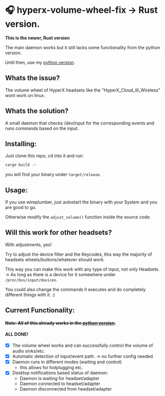 # 🎧 hyperx-volume-wheel-fix -> Rust version.
**This is the newer, Rust version**

The main daemon works but it still lacks some functionality from the python version.

Until then, use my [python version](https://github.com/foelkdavid/hyperx-volume-wheel-fix/edit/main/README.md).

## Whats the issue?
The volume wheel of HyperX headsets like the "HyperX_Cloud_III_Wireless" wont work on linux.

## Whats the solution?
A small daemon that checks /dev/input for the corresponding events and runs commands based on the input.


## Installing:
Just clone this repo, cd into it and run:
```bash
cargo build -r
```
you will find your binary under `target/release`.

## Usage:
If you use wireplumber, just autostart the binary with your System and you are good to go.

Otherwise modify the `adjust_volume()` function inside the source code.

## Will this work for other headsets?
With adjustments, yes!

Try to adjust the device filter and the Keycodes, this way the majority of headsets wheels/buttons/whatever should work.

This way you can make this work with any type of input, not only Headsets.
</br>-> As long as there is a device for it somewhere under `/proc/bus/input/devices`.

You could also change the commands it executes and do completely different things with it. :)



## Current Functionality:
#### ~~Note: All of this already works in the [python version](https://github.com/foelkdavid/hyperx-volume-wheel-fix/edit/main/README.md).~~
#### ALL DONE!
- [x] The volume wheel works and can successfully control the volume of audio sinks/etc.
- [x] Automatic detection of input/event path. -> no further config needed
- [x] Daemon runs in different modes (waiting and control)
    - this allows for hotplugging etc.
- [x] Desktop notifications based status of daemon:
  - Daemon is waiting for headset/adapter
  - Daemon connected to headset/adapter
  - Daemon disconnected from headset/adapter
